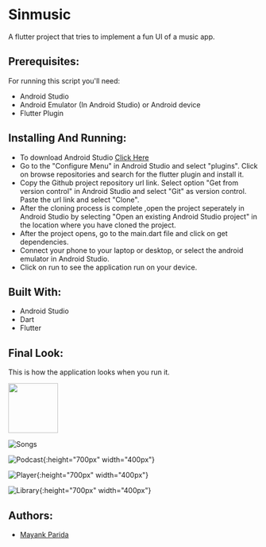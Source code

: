 # Sinmusic
A flutter project that tries to implement a fun UI of a music app.

## Prerequisites:
For running this script you'll need:
* Android Studio
* Android Emulator (In Android Studio) or Android device
* Flutter Plugin

## Installing And Running:
* To download Android Studio [Click Here](https://developer.android.com/studio)
* Go to the "Configure Menu" in Android Studio and select "plugins". Click on browse repositories and search for the flutter plugin and install it.
* Copy the Github project repository url link. Select option "Get from version control" in Android Studio and select "Git" as version control. Paste the url link and select "Clone".
* After the cloning process is complete ,open the project seperately in Android Studio by selecting "Open an existing Android Studio project" in the location where you have cloned the project.
* After the project opens, go to the main.dart file and click on get dependencies.
* Connect your phone to your laptop or desktop, or select the android emulator in Android Studio.
* Click on run to see the application run on your device.

## Built With:
* Android Studio
* Dart 
* Flutter

## Final Look:
This is how the application looks when you run it.

<img src="https://user-images.githubusercontent.com/68542629/102791274-c4dae000-43cc-11eb-912b-0f38ac3faa2f.jpg" width="100" height="100">

![Songs](https://user-images.githubusercontent.com/68542629/102791274-c4dae000-43cc-11eb-912b-0f38ac3faa2f.jpg=700x200)

![Podcast](https://user-images.githubusercontent.com/68542629/102791303-d1f7cf00-43cc-11eb-985d-0b8b0fd23ccc.jpg){:height="700px" width="400px"}

![Player](https://user-images.githubusercontent.com/68542629/102791322-dae8a080-43cc-11eb-9881-70423144cc19.jpg){:height="700px" width="400px"}

![Library](https://user-images.githubusercontent.com/68542629/102791342-e3d97200-43cc-11eb-9ac1-d3a8ab3a12a9.jpg){:height="700px" width="400px"}



## Authors:
* [Mayank Parida](https://www.linkedin.com/in/mayankparida18/)
